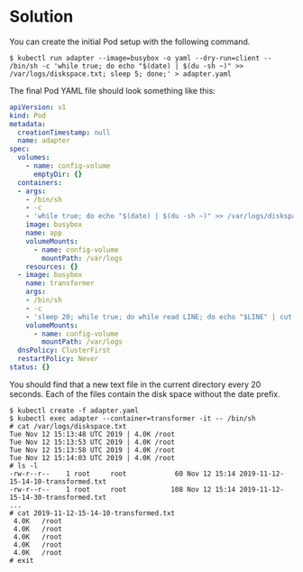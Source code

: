 # Solution

You can create the initial Pod setup with the following command.

```shell
$ kubectl run adapter --image=busybox -o yaml --dry-run=client -- /bin/sh -c 'while true; do echo "$(date) | $(du -sh ~)" >> /var/logs/diskspace.txt; sleep 5; done;' > adapter.yaml
```
The final Pod YAML file should look something like this:

```yaml
apiVersion: v1
kind: Pod
metadata:
  creationTimestamp: null
  name: adapter
spec:
  volumes:
    - name: config-volume
      emptyDir: {}
  containers:
  - args:
    - /bin/sh
    - -c
    - 'while true; do echo "$(date) | $(du -sh ~)" >> /var/logs/diskspace.txt; sleep 5; done;'
    image: busybox
    name: app
    volumeMounts:
      - name: config-volume
        mountPath: /var/logs
    resources: {}
  - image: busybox
    name: transformer
    args:
    - /bin/sh
    - -c
    - 'sleep 20; while true; do while read LINE; do echo "$LINE" | cut -f2 -d"|" >> $(date +%Y-%m-%d-%H-%M-%S)-transformed.txt; done < /var/logs/diskspace.txt; sleep 20; done;'
    volumeMounts:
      - name: config-volume
        mountPath: /var/logs
  dnsPolicy: ClusterFirst
  restartPolicy: Never
status: {}
```
You should find that a new text file in the current directory every 20 seconds. Each of the files contain the disk space without the date prefix.

```shell
$ kubectl create -f adapter.yaml
$ kubectl exec adapter --container=transformer -it -- /bin/sh
# cat /var/logs/diskspace.txt
Tue Nov 12 15:13:48 UTC 2019 | 4.0K	/root
Tue Nov 12 15:13:53 UTC 2019 | 4.0K	/root
Tue Nov 12 15:13:58 UTC 2019 | 4.0K	/root
Tue Nov 12 15:14:03 UTC 2019 | 4.0K	/root
# ls -l
-rw-r--r--    1 root     root            60 Nov 12 15:14 2019-11-12-15-14-10-transformed.txt
-rw-r--r--    1 root     root           108 Nov 12 15:14 2019-11-12-15-14-30-transformed.txt
...
# cat 2019-11-12-15-14-10-transformed.txt
 4.0K	/root
 4.0K	/root
 4.0K	/root
 4.0K	/root
 4.0K	/root
# exit
```